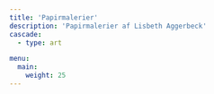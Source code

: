 ```yaml
---
title: 'Papirmalerier'
description: 'Papirmalerier af Lisbeth Aggerbeck'
cascade:
  - type: art

menu:
  main:
    weight: 25
---
```

